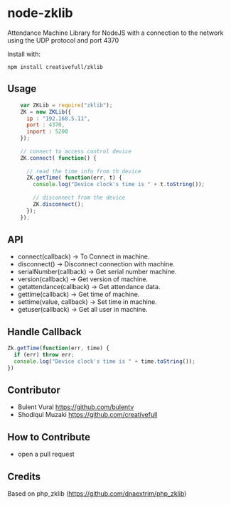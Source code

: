 # node-zklib #

Attendance Machine Library for NodeJS with a connection to the network using the UDP protocol and port 4370

Install with:

    npm install creativefull/zklib

## Usage

```js
    var ZKLib = require("zklib");
    ZK = new ZKLib({
      ip : "192.168.5.11", 
      port : 4370,
      inport : 5200
    });
    
    // connect to access control device
    ZK.connect( function() {
    
      // read the time info from th device
      ZK.getTime( function(err, t) {
        console.log("Device clock's time is " + t.toString());
        
        // disconnect from the device
        ZK.disconnect();
      });
    });
```

## API
- connect(callback) -> To Connect in machine.
- disconnect() -> Disconnect connection with machine.
- serialNumber(callback) -> Get serial number machine.
- version(callback) -> Get version of machine.
- getattendance(callback) -> Get attendance data.
- gettime(callback) -> Get time of machine.
- settime(value, callback) -> Set time in machine.
- getuser(callback) -> Get all user in machine.

## Handle Callback

```js
Zk.getTime(function(err, time) {
  if (err) throw err;
  console.log("Device clock's time is " + time.toString());
})
```

## Contributor
- Bulent Vural https://github.com/bulentv
- Shodiqul Muzaki https://github.com/creativefull

## How to Contribute
- open a pull request

## Credits
Based on php_zklib (https://github.com/dnaextrim/php_zklib)
